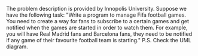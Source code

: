 The problem description is provided by Innopolis University.
Suppose we have the following task:
"Write a program to manage Fifa football games. You need to create a way for fans to subscribe to a certain games and get notified when the games are started in order to 
watch them. For example, you will have Real Madrid fans and Barcelona fans, they need to be notified if any game of their favourite football team is starting."
P.S. Check the UML diagram.
